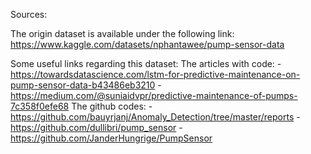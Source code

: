Sources:

The origin dataset is available under the following link:
https://www.kaggle.com/datasets/nphantawee/pump-sensor-data

Some useful links regarding this dataset:
The articles with code:
	- https://towardsdatascience.com/lstm-for-predictive-maintenance-on-pump-sensor-data-b43486eb3210 
	- https://medium.com/@suniaidvpr/predictive-maintenance-of-pumps-7c358f0efe68
The github codes:
	- https://github.com/bauyrjanj/Anomaly_Detection/tree/master/reports
	- https://github.com/dullibri/pump_sensor
	- https://github.com/JanderHungrige/PumpSensor